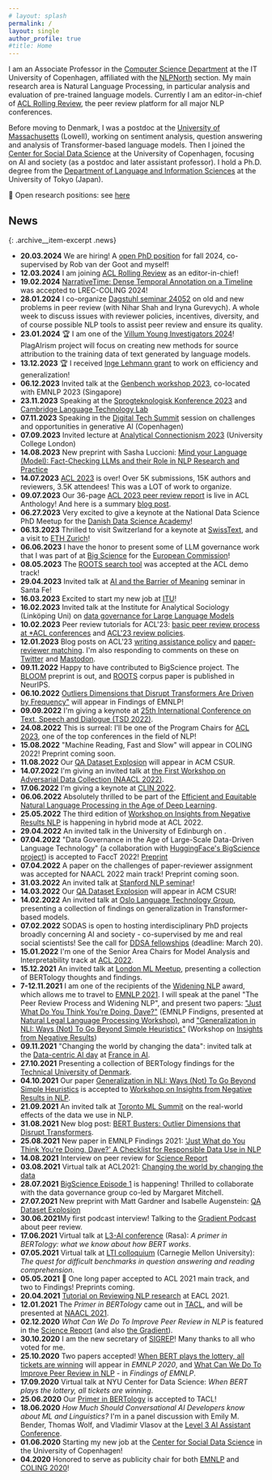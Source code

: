 ```yaml
---
# layout: splash
permalink: /
layout: single
author_profile: true
#title: Home
---
```


<p>I am an Associate Professor in the <a href="https://en.itu.dk/Research/Departments/Computer-Science-Department">Computer Science Department</a> at the IT University of Copenhagen, affiliated with the <a href="https://nlpnorth.github.io/">NLPNorth</a> section. My main research area is Natural Language Processing, in particular analysis and evaluation of pre-trained language models. Currently I am an editor-in-chief of <a href="https://aclrollingreview.org/people">ACL Rolling Review</a>, the peer review platform for all major NLP conferences.</p>

<p>Before moving to Denmark, I was a postdoc at the <a href="https://text-machine.cs.uml.edu/">University of Massachusetts</a> (Lowell), working on sentiment analysis, question answering and analysis of Transformer-based language models. Then I joined the <a href="https://sodas.ku.dk/">Center for Social Data Science</a> at the University of Copenhagen, focusing on AI and society (as a postdoc and later assistant professor). I hold a Ph.D. degree from the <a href="https://www.c.u-tokyo.ac.jp/eng_site/info/academics/grad/lis/">Department of Language and Information Sciences</a> at the University of Tokyo (Japan).</p>

:loudspeaker: Open research positions: see [here](/lab/#phd-and-postdoc-positions)

## News

{: .archive__item-excerpt .news}

- **20.03.2024** We are hiring! A <a href="https://candidate.hr-manager.net/ApplicationInit.aspx?cid=119&ProjectId=181678&DepartmentId=3439&MediaId=5">open PhD position</a> for fall 2024, co-supervised by Rob van der Goot and myself! 
- **12.03.2024** I am joining [ACL Rolling Review](https://aclrollingreview.org/people) as an editor-in-chief!
- **19.02.2024** [NarrativeTime: Dense Temporal Annotation on a Timeline](https://arxiv.org/abs/1908.11443) was accepted to LREC-COLING 2024!
- **28.01.2024** I co-organize [Dagstuhl seminar 24052](https://dff.dk/en/grants/database/view?period%3Alist=eq8rwx3oar&instrument%3Alist=s7hxawmh1p&filed_method%3Alist=all&SearchableText=) on old and new problems in peer review (with Nihar Shah and Iryna Gurevych). A whole week to discuss issues with reviewer policies, incentives, diversity, and of course possible NLP tools to assist peer review and ensure its quality.  
- **23.01.2024** 🏆 I am one of the [Villum Young Investigators 2024](https://dff.dk/en/grants/database/view?period%3Alist=eq8rwx3oar&instrument%3Alist=s7hxawmh1p&filed_method%3Alist=all&SearchableText=)! PlagAIrism project will focus on creating new methods for source attribution to the training data of text generated by language models. 
- **13.12.2023** 🏆 I received [Inge Lehmann grant](https://dff.dk/en/grants/database/view?period%3Alist=eq8rwx3oar&instrument%3Alist=s7hxawmh1p&filed_method%3Alist=all&SearchableText=) to work on efficiency and generalization! 
- **06.12.2023** Invited talk at the [Genbench workshop 2023](https://genbench.org/workshop/), co-located with EMNLP 2023 (Singapore) 
- **23.11.2023** Speaking at the [Sprogteknologisk Konference 2023](https://cst.ku.dk/kalender/sprogteknologisk-konference-2023/) and [Cambridge Language Technology Lab](https://talks.cam.ac.uk/show/archive/60438)
- **07.11.2023** Speaking in the [Digital Tech Summit](https://event.ing.dk/digitaltechsummit/session/1576137/generative-ai-challenges-and-open-questions) session on challenges and opportunities in generative AI (Copenhagen) 
- **07.09.2023** Invited lecture at [Analytical Connectionism 2023](https://www.ucl.ac.uk/gatsby/analytical-connectionism-2023) (University College London)
- **14.08.2023** New preprint with Sasha Luccioni: [Mind your Language (Model): Fact-Checking LLMs and their Role in NLP Research and Practice](https://arxiv.org/abs/2308.07120)
- **14.07.2023** <a href="https://2023.aclweb.org/">ACL 2023</a> is over! Over 5K submissions, 15K authors and reviewers, 3.5K attendees! This was a LOT of work to organize.
- **09.07.2023** Our 36-page <a href="https://aclanthology.org/2023.acl-long.911/">ACL 2023 peer review report</a> is live in ACL Anthology! And here is a summary <a href="https://2023.aclweb.org/blog/review-report/">blog post</a>.
- **06.27.2023** Very excited to give a keynote at the National Data Science PhD Meetup for the <a href="https://ddsa.dk/growing-danish-data-science-2023/">Danish Data Science Academy</a>!
- **06.13.2023** Thrilled to visit Switzerland for a keynote at <a href="https://www.swisstext.org/">SwissText</a>, and a visit to <a href="https://rycolab.io/talk/">ETH Zurich</a>!
- **06.06.2023** I have the honor to present some of LLM governance work that I was part of at <a href="https://bigscience.huggingface.co/">Big Science</a> for the <a href="https://futurium.ec.europa.eu/en/connect-university/events/large-language-models-overview-limitations-opportunities">European Commission</a>!
- **08.05.2023** The <a href="https://arxiv.org/abs/2302.14035">ROOTS search tool</a> was accepted at the ACL demo track!
- **29.04.2023** Invited talk at <a href="https://wiki.santafe.edu/index.php/AI_and_the_Barrier_of_Meaning_2_-_Agenda">AI and the Barrier of Meaning</a> seminar in Santa Fe!
- **16.03.2023** Excited to start my new job at <a href="https://en.itu.dk/Research/Departments/Computer-Science-Department">ITU</a>!
- **16.02.2023** Invited talk at the Institute for Analytical Sociology (Linköping Uni) on <a href="https://liu.se/en/article/seminarier-och-forelasningar-vid-ias">data governance for Large Language Models</a>
- **10.02.2023** Peer review tutorials for ACL'23: <a href="https://2023.aclweb.org/blog/review-basics/">basic peer review process at *ACL conferences</a> and <a href="https://2023.aclweb.org/blog/review-acl23/">ACL'23 review policies</a>.
- **12.01.2023** Blog posts on ACL'23 <a href="https://2023.aclweb.org/blog/ACL-2023-policy/">writing assistance policy</a> and <a href="https://2023.aclweb.org/blog/reviewer-assignment/">paper-reviewer matching</a>. I'm also responding to comments on these on <a href="https://twitter.com/@annargrs">Twitter</a> and <a rel="me" href="https://sigmoid.social/@annargrs">Mastodon</a>.
- **09.11.2022** Happy to have contributed to BigScience project. The <a href="https://arxiv.org/abs/2211.05100">BLOOM</a> preprint is out, and <a href="https://openreview.net/forum?id=UoEw6KigkUn">ROOTS</a> corpus paper is published in NeurIPS.
- **06.10.2022** <a href="https://arxiv.org/abs/2205.11380">Outliers Dimensions that Disrupt Transformers Are Driven by Frequency"</a> will appear in Findings of EMNLP!
- **09.09.2022** I'm giving a keynote at <a href="https://www.tsdconference.org/tsd2022/conf_inv_sp.html">25th International Conference on Text, Speech and Dialogue (TSD 2022)</a>.
- **24.08.2022** This is surreal: I'll be one of the Program Chairs for <a href="https://2023.aclweb.org/">ACL 2023</a>, one of the top conferences in the field of NLP!
- **15.08.2022** "Machine Reading, Fast and Slow" will appear in COLING 2022! Preprint coming soon.
- **11.08.2022** Our <a href="https://arxiv.org/abs/2107.12708">QA Dataset Explosion</a> will appear in ACM CSUR.
- **14.07.2022** I'm giving an invited talk at <a href="https://dadcworkshop.github.io/">the First Workshop on Adversarial Data Collection (NAACL 2022)</a>.
- **17.06.2022** I'm giving a keynote at <a href="https://clin2022.uvt.nl/clin32/">CLIN 2022</a>.
- **06.06.2022** Absolutely thrilled to be part of the  <a href="https://www.dagstuhl.de/en/program/calendar/semhp/?semnr=22232">Efficient and Equitable Natural Language Processing in the Age of Deep Learning</a>.
- **25.05.2022** The third edition of <a href="https://insights-workshop.github.io">Workshop on Insights from Negative Results NLP</a> is happening in hybrid mode at ACL 2022.
- **29.04.2022** An invited talk in the University of Edinburgh on .
- **07.04.2022** "Data Governance in the Age of Large-Scale Data-Driven Language Technology" (a collaboration with <a href="https://bigscience.huggingface.co/">HuggingFace's BigScience project</a>) is accepted to FaccT 2022! <a href="https://arxiv.org/abs/2206.03216">Preprint</a>
- **07.04.2022** A paper on the challenges of paper-reviewer assignment was accepted for NAACL 2022 main track! Preprint coming soon.
- **31.03.2022** An invited talk at <a href="https://arxiv.org/abs/2107.12708">Stanford NLP seminar</a>!
- **14.03.2022** Our <a href="https://arxiv.org/abs/2107.12708">QA Dataset Explosion</a> will appear in ACM CSUR!
- **14.02.2022** An invited talk at <a href="https://www.mn.uio.no/ifi/english/research/groups/ltg/">Oslo Language Technology Group</a>, presenting a collection of findings on generalization in Transformer-based models.
- **07.02.2022** SODAS is open to hosting interdisciplinary PhD projects broadly concerning AI and society - co-supervised by me and real social scientists! See the call for <a href="https://ddsa.dk/open-calls/open-call-for-phd-scholarships/">DDSA fellowships</a> (deadline: March 20).
- **15.01.2022** I'm one of the Senior Area Chairs for Model Analysis and Interpretability track at <a href="https://www.2022.aclweb.org/senior-area-chairs">ACL 2022</a>.
- **15.12.2021** An invited talk at <a href="https://www.meetup.com/London-Machine-Learning-Meetup/">London ML Meetup</a>, presenting a collection of BERTology thoughts and findings.
- **7-12.11.2021** I am one of the recipients of the <a href="http://www.winlp.org/winlp-emnlp-2021/">Widening NLP</a> award, which allows me to travel to <a href="https://2021.emnlp.org/">EMNLP 2021</a>. I will speak at the panel "The Peer Review Process and Widening NLP", and present two papers: <a href="https://aclanthology.org/2021.findings-emnlp.414/">"Just What Do You Think You're Doing, Dave?"</a> (EMNLP Findigns, presented at <a href="https://nllpw.org/workshop/">Natural Legal Language Processing Workshop)</a>, and <a href="https://aclanthology.org/2021.insights-1.18/">"Generalization in NLI: Ways (Not) To Go Beyond Simple Heuristics"</a> (Workshop on <a href="https://insights-workshop.github.io">Insights from Negative Results</a>)
- **09.11.2021** "Changing the world by changing the data": invited talk at the <a href="https://www.data-centric-ai.com/">Data-centric AI day</a> at <a href="https://francedigitale.org/en/event/france-is-ai-2021/">France in AI</a>.
- **27.10.2021** Presenting a collection of BERTology findings for the <a href="https://www.dtu.dk/service/kalender/arrangement?id=4caa466a-c27a-4f75-8560-e014423678ef">Technical University of Denmark</a>.
- **04.10.2021** Our paper <a href="https://arxiv.org/abs/2110.01518">Generalization in NLI: Ways (Not) To Go Beyond Simple Heuristics</a> is accepted to <a href="https://insights-workshop.github.io/">Workshop on Insights from Negative Results in NLP</a>.
- **21.09.2021** An invited talk at <a href="https://www.torontomachinelearning.com/ml-in-nlp-and-cv/">Toronto ML Summit</a> on the real-world effects of the data we use in NLP.
- **31.08.2021** New blog post: <a href="https://text-machine-lab.github.io/blog/2021/busters/">BERT Busters: Outlier Dimensions that Disrupt Transformers</a>.
- **25.08.2021** New paper in EMNLP Findings 2021: <a href="https://arxiv.org/abs/2109.06598">'Just What do You Think You're Doing, Dave?' A Checklist for Responsible Data Use in NLP</a>
- **14.08.2021** Interview on peer review for <a href="https://sciencereport.dk/samfund/peer-review-2-0-traenger-fagfaellebedoemmelsen-til-en-systemopdatering/">Science Report</a>
- **03.08.2021** Virtual talk at ACL2021: <a href="https://u.pcloud.link/publink/show?code=XZkiIxXZRHfXWjEPnUVsNrbStQUY8mxj2qYk">Changing the world by changing the data</a>
- **28.07.2021** <a href="https://bigscience.huggingface.co/">BigScience Episode 1</a> is happening! Thrilled to collaborate with the data governance group co-led by Margaret Mitchell.
- **27.07.2021** New preprint with Matt Gardner and Isabelle Augenstein: <a href="https://arxiv.org/abs/2107.12708">QA Dataset Explosion</a>
- **30.06.2021**My first podcast interview! Talking to the <a href="https://thegradientpub.substack.com/p/anna-rogers-on-the-flaws-of-peer">Gradient Podcast</a> about peer review.
- **17.06.2021** Virtual talk at <a href="https://l3-ai.dev/">L3-AI conference</a> (Rasa): <i>A primer in BERTology: what we know about how BERT works</i>.
- **07.05.2021** Virtual talk at <a href="https://lti.cs.cmu.edu/lti-colloquium">LTI colloquium</a> (Carnegie Mellon University): <i>The quest for difficult benchmarks in question answering and reading comprehension</i>.
- **05.05.2021** :tada: One long paper accepted to ACL 2021 main track, and two to Findings! Preprints coming.
- **20.04.2021** <a href="https://github.com/reviewingNLP/EACL2021T5">Tutorial on Reviewing NLP research</a> at EACL 2021.
- **12.01.2021** The <i>Primer in BERTology</i> came out in <a href="https://www.mitpressjournals.org/doi/abs/10.1162/tacl_a_00349">TACL</a>, and will be presented at <a href="https://2021.naacl.org/">NAACL 2021</a>.
- **02.12.2020** <i>What Can We Do To Improve Peer Review in NLP</i> is featured in the <a href="https://sciencereport.dk/ny-viden/nyt-studie-peger-paa-flere-udfordringer-med-peer-review/">Science Report</a> (and also <a href="https://thegradient.pub/how-can-we-improve-peer-review-in-nlp/">the Gradient</a>).
- **30.10.2020** I am the new secretary of <a href="http://www.sigrep.org/">SIGREP</a>! Many thanks to all who voted for me.
- **25.10.2020** Two papers accepted! <a href="https://arxiv.org/abs/2005.00561">When BERT plays the lottery, all tickets are winning</a> will appear in <i>EMNLP 2020</i>, and <a href="https://arxiv.org/abs/2010.03863">What Can We Do To Improve Peer Review in NLP</a> - in <i>Findings of EMNLP</i>.
- **17.09.2020** Virtual talk at NYU Center for Data Science: <i>When BERT plays the lottery, all tickets are winning</i>.
- **25.06.2020** Our <a href="https://arxiv.org/abs/2002.12327">Primer in BERTology</a> is accepted to TACL!
- **18.06.2020** <i>How Much Should Conversational AI Developers know about ML and Linguistics?</i> I'm in a panel discussion with Emily M. Bender, Thomas Wolf, and Vladimir Vlasov at the <a href="https://www.l3-ai.dev/">Level 3 AI Assistant Conference</a>.
- **01.06.2020** Starting my new job at the <a href="https://sodas.ku.dk/">Center for Social Data Science</a> in the University of Copenhagen!
- **04.2020** Honored to serve as publicity chair for both <a href="https://2020.emnlp.org/">EMNLP</a> and <a href="https://coling2020.org/">COLING 2020</a>!

